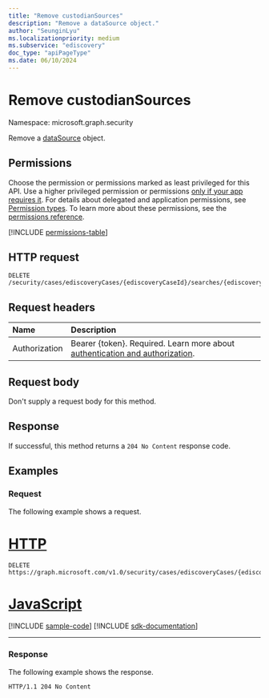 ```yaml
---
title: "Remove custodianSources"
description: "Remove a dataSource object."
author: "SeunginLyu"
ms.localizationpriority: medium
ms.subservice: "ediscovery"
doc_type: "apiPageType"
ms.date: 06/10/2024
---
```


# Remove custodianSources
Namespace: microsoft.graph.security



Remove a [dataSource](../resources/security-datasource.md) object.

## Permissions
Choose the permission or permissions marked as least privileged for this API. Use a higher privileged permission or permissions [only if your app requires it](/graph/permissions-overview#best-practices-for-using-microsoft-graph-permissions). For details about delegated and application permissions, see [Permission types](/graph/permissions-overview#permission-types). To learn more about these permissions, see the [permissions reference](/graph/permissions-reference).

<!-- { "blockType": "permissions", "name": "security_ediscoverysearch_delete_custodiansources" } -->
[!INCLUDE [permissions-table](../includes/permissions/security-ediscoverysearch-delete-custodiansources-permissions.md)]

## HTTP request

<!-- {
  "blockType": "ignored"
}
-->
```http
DELETE /security/cases/ediscoveryCases/{ediscoveryCaseId}/searches/{ediscoverySearchId}/custodianSources/{id}/$ref
```

## Request headers
|Name|Description|
|:---|:---|
|Authorization|Bearer {token}. Required. Learn more about [authentication and authorization](/graph/auth/auth-concepts).|

## Request body
Don't supply a request body for this method.

## Response

If successful, this method returns a `204 No Content` response code.

## Examples

### Request
The following example shows a request.

# [HTTP](#tab/http)
<!-- {
  "blockType": "request",
  "name": "delete_custodiansources_from_ediscoverysearch"
}
-->
```http
DELETE https://graph.microsoft.com/v1.0/security/cases/ediscoveryCases/{ediscoveryCaseId}/searches/{ediscoverySearchId}/custodianSources/{id}/$ref
```

# [JavaScript](#tab/javascript)
[!INCLUDE [sample-code](../includes/snippets/javascript/delete-custodiansources-from-ediscoverysearch-javascript-snippets.md)]
[!INCLUDE [sdk-documentation](../includes/snippets/snippets-sdk-documentation-link.md)]

---

### Response
The following example shows the response.

<!-- {
  "blockType": "response",
  "truncated": true
}
-->
```http
HTTP/1.1 204 No Content
```
